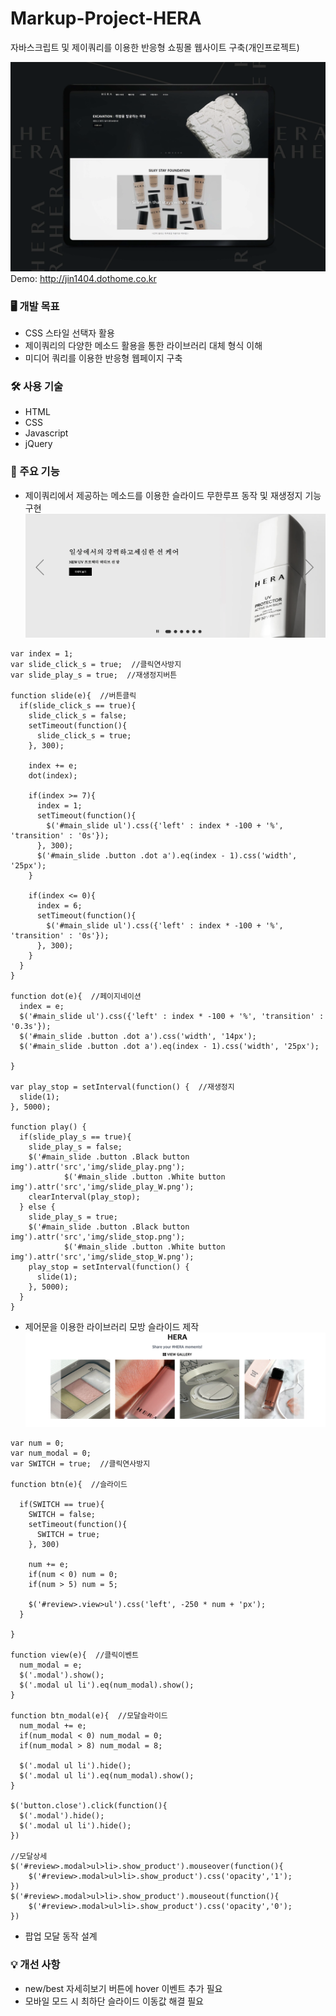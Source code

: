 # Markup-Project-HERA
자바스크립트 및 제이쿼리를 이용한 반응형 쇼핑몰 웹사이트 구축(개인프로젝트)

![목업](https://github.com/SeonJin-H/hera/blob/main/hera_mockup.png)
Demo: <http://jin1404.dothome.co.kr>


### 🖥️ 개발 목표
* CSS 스타일 선택자 활용
* 제이쿼리의 다양한 메소드 활용을 통한 라이브러리 대체 형식 이해
* 미디어 쿼리를 이용한 반응형 웹페이지 구축


### 🛠️ 사용 기술
* HTML
* CSS
* Javascript
* jQuery


### 💎 주요 기능
* 제이쿼리에서 제공하는 메소드를 이용한 슬라이드 무한루프 동작 및 재생정지 기능 구현
![작동예시](https://github.com/SeonJin-H/hera/blob/main/proto01.png)
~~~
var index = 1; 
var slide_click_s = true;  //클릭연사방지
var slide_play_s = true;  //재생정지버튼

function slide(e){  //버튼클릭
  if(slide_click_s == true){
    slide_click_s = false;
    setTimeout(function(){
      slide_click_s = true;
    }, 300);

    index += e;
    dot(index);

    if(index >= 7){
      index = 1;
      setTimeout(function(){
        $('#main_slide ul').css({'left' : index * -100 + '%', 'transition' : '0s'});
      }, 300);
      $('#main_slide .button .dot a').eq(index - 1).css('width', '25px');  
    }

    if(index <= 0){
      index = 6;
      setTimeout(function(){
        $('#main_slide ul').css({'left' : index * -100 + '%', 'transition' : '0s'});
      }, 300);
    }
  }
}

function dot(e){  //페이지네이션
  index = e;
  $('#main_slide ul').css({'left' : index * -100 + '%', 'transition' : '0.3s'});
  $('#main_slide .button .dot a').css('width', '14px');
  $('#main_slide .button .dot a').eq(index - 1).css('width', '25px');

}

var play_stop = setInterval(function() {  //재생정지
  slide(1);
}, 5000);

function play() {
  if(slide_play_s == true){
    slide_play_s = false;
    $('#main_slide .button .Black button img').attr('src','img/slide_play.png');
            $('#main_slide .button .White button img').attr('src','img/slide_play_W.png');
    clearInterval(play_stop);
  } else {
    slide_play_s = true;
    $('#main_slide .button .Black button img').attr('src','img/slide_stop.png');
            $('#main_slide .button .White button img').attr('src','img/slide_stop_W.png');
    play_stop = setInterval(function() {
      slide(1);
    }, 5000);
  }
}
~~~

* 제어문을 이용한 라이브러리 모방 슬라이드 제작
![작동에시](https://github.com/SeonJin-H/hera/blob/main/proto02_re.png)
~~~
var num = 0; 
var num_modal = 0; 
var SWITCH = true;  //클릭연사방지

function btn(e){  //슬라이드

  if(SWITCH == true){
    SWITCH = false;
    setTimeout(function(){
      SWITCH = true;
    }, 300)

    num += e;
    if(num < 0) num = 0;
    if(num > 5) num = 5;

    $('#review>.view>ul').css('left', -250 * num + 'px');
  }

}

function view(e){  //클릭이벤트
  num_modal = e;
  $('.modal').show();
  $('.modal ul li').eq(num_modal).show();
}

function btn_modal(e){  //모달슬라이드
  num_modal += e;
  if(num_modal < 0) num_modal = 0;
  if(num_modal > 8) num_modal = 8;

  $('.modal ul li').hide();
  $('.modal ul li').eq(num_modal).show();
}

$('button.close').click(function(){
  $('.modal').hide();
  $('.modal ul li').hide();
})

//모달상세
$('#review>.modal>ul>li>.show_product').mouseover(function(){
    $('#review>.modal>ul>li>.show_product').css('opacity','1');
})
$('#review>.modal>ul>li>.show_product').mouseout(function(){
    $('#review>.modal>ul>li>.show_product').css('opacity','0');
})
~~~
* 팝업 모달 동작 설계


### 💡 개선 사항
* new/best 자세히보기 버튼에 hover 이벤트 추가 필요
* 모바일 모드 시 최하단 슬라이드 이동값 해결 필요
